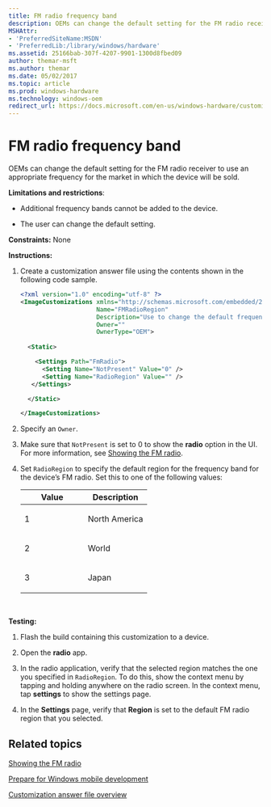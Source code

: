 ```yaml
---
title: FM radio frequency band
description: OEMs can change the default setting for the FM radio receiver to use an appropriate frequency for the market in which the device will be sold.
MSHAttr:
- 'PreferredSiteName:MSDN'
- 'PreferredLib:/library/windows/hardware'
ms.assetid: 25166bab-307f-4207-9901-1300d8fbed09
author: themar-msft
ms.author: themar
ms.date: 05/02/2017
ms.topic: article
ms.prod: windows-hardware
ms.technology: windows-oem
redirect_url: https://docs.microsoft.com/en-us/windows-hardware/customize/mobile/mcsf/fm-radio
---
```


# FM radio frequency band


OEMs can change the default setting for the FM radio receiver to use an appropriate frequency for the market in which the device will be sold.

**Limitations and restrictions**:

-   Additional frequency bands cannot be added to the device.

-   The user can change the default setting.

<a href="" id="constraints---none"></a>**Constraints:** None  

<a href="" id="instructions-"></a>**Instructions:**  
1.  Create a customization answer file using the contents shown in the following code sample.

    ```XML
    <?xml version="1.0" encoding="utf-8" ?>  
    <ImageCustomizations xmlns="http://schemas.microsoft.com/embedded/2004/10/ImageUpdate"  
                         Name="FMRadioRegion"  
                         Description="Use to change the default frequency band for the FM radio receiver."  
                         Owner=""  
                         OwnerType="OEM"> 
      
      <Static>  

        <Settings Path="FmRadio">  
          <Setting Name="NotPresent" Value="0" />
          <Setting Name="RadioRegion" Value="" /> 
       </Settings>  

      </Static>

    </ImageCustomizations>
    ```

2.  Specify an `Owner`.

3.  Make sure that `NotPresent` is set to 0 to show the **radio** option in the UI. For more information, see [Showing the FM radio](showing-the-fm-radio.md).

4.  Set `RadioRegion` to specify the default region for the frequency band for the device’s FM radio. Set this to one of the following values:

    <table>
    <colgroup>
    <col width="50%" />
    <col width="50%" />
    </colgroup>
    <thead>
    <tr class="header">
    <th>Value</th>
    <th>Description</th>
    </tr>
    </thead>
    <tbody>
    <tr class="odd">
    <td><p>1</p></td>
    <td><p>North America</p></td>
    </tr>
    <tr class="even">
    <td><p>2</p></td>
    <td><p>World</p></td>
    </tr>
    <tr class="odd">
    <td><p>3</p></td>
    <td><p>Japan</p></td>
    </tr>
    </tbody>
    </table>

     

<a href="" id="testing-"></a>**Testing:**  
1.  Flash the build containing this customization to a device.

2.  Open the **radio** app.

3.  In the radio application, verify that the selected region matches the one you specified in `RadioRegion`. To do this, show the context menu by tapping and holding anywhere on the radio screen. In the context menu, tap **settings** to show the settings page.

4.  In the **Settings** page, verify that **Region** is set to the default FM radio region that you selected.

## Related topics

[Showing the FM radio](showing-the-fm-radio.md)

[Prepare for Windows mobile development](https://docs.microsoft.com/en-us/windows-hardware/manufacture/mobile/preparing-for-windows-mobile-development)

[Customization answer file overview](https://docs.microsoft.com/en-us/windows-hardware/customize/mobile/mcsf/customization-answer-file)
